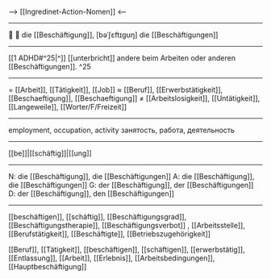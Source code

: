 --> [[Ingredinet-Action-Nomen]] <--

---

🔴 💼 die [[Beschäftigung]], [bəˈʃɛftɪɡʊŋ]
die [[Beschäftigungen]]

---
[[1 ADHD#^25|^]] [[unterbricht]] andere beim Arbeiten oder anderen [[Beschäftigungen]]. ^25

---
= [[Arbeit]], [[Tätigkeit]], [[Job]]
≈ [[Beruf]], [[Erwerbstätigkeit]], [[Beschaeftigung]], [[Beschaeftigung]]
≠ [[Arbeitslosigkeit]], [[Untätigkeit]], [[Langeweile]], [[Worter/F/Freizeit]]

---
employment, occupation, activity
занятость, работа, деятельность

---
[[be]]|[[schäftig]]|[[ung]]

---
N: die [[Beschäftigung]], die [[Beschäftigungen]]
A: die [[Beschäftigung]], die [[Beschäftigungen]]
G: der [[Beschäftigung]], der [[Beschäftigungen]]
D: der [[Beschäftigung]], den [[Beschäftigungen]]

---
[[beschäftigen]], [[schäftig]], [[Beschäftigungsgrad]], [[Beschäftigungstherapie]], [[Beschäftigungsverbot]]
, [[Arbeitsstelle]], [[Berufstätigkeit]], [[Beschäftigte]], [[Betriebszugehörigkeit]]

[[Beruf]], [[Tätigkeit]], [[beschäftigen]], [[schäftigen]], [[erwerbstätig]], [[Entlassung]], [[Arbeit]], [[Erlebnis]], [[Arbeitsbedingungen]], [[Hauptbeschäftigung]]
